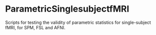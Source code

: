 ParametricSinglesubjectfMRI
===========================

Scripts for testing the validity of parametric statistics for single-subject fMRI, for SPM, FSL and AFNI.

